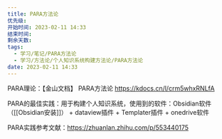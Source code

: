 ```yaml
---
title: PARA方法论
优先级: 
开始时间: 2023-02-11 14:33
结束时间: 
剩余天数: 
tags:
  - 学习/笔记/PARA方法论
  - 学习/方法论/个人知识系统构建方法论/PARA方法论
date: 2023-02-11 14:33
---
```



PARA理论：【金山文档】 PARA方法论
 https://kdocs.cn/l/crm5whxRNLfA
 
PARA的最佳实践：用于构建个人知识系统，使用到的软件：Obsidian软件（[[Obsidian安装]]） + dataview插件 + Templater插件 + onedrive软件

PARA实践参考文献：https://zhuanlan.zhihu.com/p/553440175